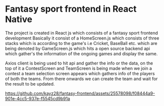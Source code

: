 # Fantasy sport frontend in React Native
The project is created in React js which consists of a fantasy sport frontend development 
Basically it consist of a HomeScreen.js which consists of three stacks which is according to the game's i.e Cricket, BaseBall etc.
which are being denoted by GameScreen.js which hits a open source backend api which gather's the information of the ongoing games
and display the same.

Axios client is being used to hit api and gather the info or the data, on the top of it a ContestScreen and TeamScreen is being made
when we join a contest a team selection screen appears which gathers info of the players of both the teams.
From there onwards we can create the team and wait for the result to be updated.


https://github.com/kayz28/fantasy-frontend/assets/25578098/f08444a9-901e-4cc5-937e-f5545cd9b91a

